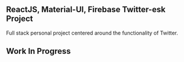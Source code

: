 ## ReactJS, Material-UI, Firebase Twitter-esk Project 

Full stack personal project centered around the functionality of Twitter. 

## Work In Progress 
